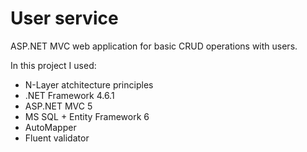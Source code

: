 # User service

ASP.NET MVC web application for basic CRUD operations with users.

In this project I used: 
- N-Layer atchitecture principles 
- .NET Framework 4.6.1
- ASP.NET MVC 5
- MS SQL + Entity Framework 6
- AutoMapper
- Fluent validator
